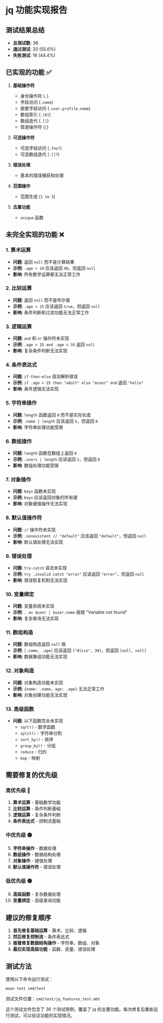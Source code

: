 # jq 功能实现报告

## 测试结果总结

- **总测试数**: 36
- **通过测试**: 20 (55.6%)
- **失败测试**: 16 (44.4%)

## 已实现的功能 ✅

1. **基础操作符**
   - 身份操作符 (`.`)
   - 字段访问 (`.name`)
   - 嵌套字段访问 (`.user.profile.name`)
   - 数组索引 (`.[0]`)
   - 数组迭代 (`.[]`)
   - 管道操作符 (`|`)

2. **可选操作符**
   - 可选字段访问 (`.foo?`)
   - 可选数组迭代 (`.[]?`)

3. **错误处理**
   - 基本的错误捕获和处理

4. **范围操作**
   - 范围生成 (`1 to 5`)

5. **去重功能**
   - `unique` 函数

## 未完全实现的功能 ❌

### 1. 算术运算
- **问题**: 返回 `null` 而不是计算结果
- **示例**: `.age + 10` 应该返回 `40`，但返回 `null`
- **影响**: 所有数学运算都无法正常工作

### 2. 比较运算
- **问题**: 返回 `null` 而不是布尔值
- **示例**: `.age > 25` 应该返回 `true`，但返回 `null`
- **影响**: 条件判断和过滤功能无法正常工作

### 3. 逻辑运算
- **问题**: `and` 和 `or` 操作符未实现
- **示例**: `.age > 25 and .age < 35` 返回 `null`
- **影响**: 复杂条件判断无法实现

### 4. 条件表达式
- **问题**: `if-then-else` 语法解析错误
- **示例**: `if .age > 25 then "adult" else "minor" end` 返回 `"hello"`
- **影响**: 条件逻辑无法实现

### 5. 字符串操作
- **问题**: `length` 函数返回 `0` 而不是实际长度
- **示例**: `.name | length` 应该返回 `5`，但返回 `0`
- **影响**: 字符串处理功能受限

### 6. 数组操作
- **问题**: `length` 函数在数组上返回 `0`
- **示例**: `.users | length` 应该返回 `2`，但返回 `0`
- **影响**: 数组处理功能受限

### 7. 对象操作
- **问题**: `keys` 函数未实现
- **示例**: `keys` 应该返回对象的所有键
- **影响**: 对象键值操作无法实现

### 8. 默认值操作符
- **问题**: `//` 操作符未实现
- **示例**: `.nonexistent // "default"` 应该返回 `"default"`，但返回 `null`
- **影响**: 默认值处理无法实现

### 9. 错误处理
- **问题**: `try-catch` 语法未实现
- **示例**: `try .invalid catch "error"` 应该返回 `"error"`，但返回 `null`
- **影响**: 错误恢复机制无法实现

### 10. 变量绑定
- **问题**: 变量系统未实现
- **示例**: `. as $user | $user.name` 报错 "Variable not found"
- **影响**: 复杂查询无法实现

### 11. 数组构造
- **问题**: 数组构造返回 `null` 值
- **示例**: `[.name, .age]` 应该返回 `["Alice", 30]`，但返回 `[null, null]`
- **影响**: 数据重组功能无法实现

### 12. 对象构造
- **问题**: 对象构造功能未实现
- **示例**: `{name: .name, age: .age}` 无法正常工作
- **影响**: 对象创建功能无法实现

### 13. 高级函数
- **问题**: 以下函数完全未实现
  - `sqrt()` - 数学函数
  - `split()` - 字符串分割
  - `sort_by()` - 排序
  - `group_by()` - 分组
  - `reduce` - 归约
  - `map` - 映射

## 需要修复的优先级

### 高优先级 🔴
1. **算术运算** - 基础数学功能
2. **比较运算** - 条件判断基础
3. **逻辑运算** - 复杂条件判断
4. **条件表达式** - 控制流基础

### 中优先级 🟡
5. **字符串操作** - 数据处理
6. **数组操作** - 数据结构处理
7. **对象操作** - 键值处理
8. **默认值操作符** - 错误处理

### 低优先级 🟢
9. **高级函数** - 复杂数据处理
10. **变量绑定** - 高级查询功能

## 建议的修复顺序

1. **首先修复基础运算** - 算术、比较、逻辑
2. **然后修复控制流** - 条件表达式
3. **接着修复数据结构操作** - 字符串、数组、对象
4. **最后实现高级功能** - 函数、变量、错误处理

## 测试方法

使用以下命令运行测试：
```bash
moon test cmd/test
```

测试文件位置：`cmd/test/jq_features_test.mbt`

这个测试文件包含了 36 个测试用例，覆盖了 jq 的主要功能。每次修复后重新运行测试，可以验证功能的实现情况。
